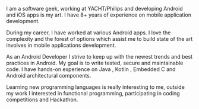 
I am a software geek, working at YACHT/Philips and developing Android and iOS apps is my art. I have 8+ years of experience on mobile application development.

During my career, I have worked at various Android apps. I love the complexity and the forest of options which assist me to build state of the art involves in mobile applications development.

As an Android Developer I strive to keep up with the newest trends and best practices in Android. My goal is to write tested, secure and maintainable code. I have hands-on experience on ​Java , Kotlin , Embedded C and Android architectural components.

Learning new programming languages is really interesting to me, outside my work I interested in functional programming, participating in coding competitions and Hackathon.
